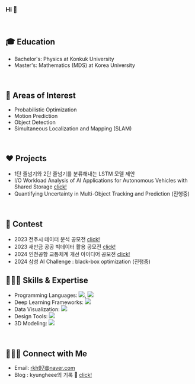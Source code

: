 ### Hi 👋
</br>

## 🎓 Education

- Bachelor's: Physics at Konkuk University
- Master's: Mathematics (MDS) at Korea University
</br>

## 🌳 Areas of Interest
- Probabilistic Optimization
- Motion Prediction
- Object Detection
- Simultaneous Localization and Mapping (SLAM)

</br>

## ❤️ **Projects** 
- 1단 줄넘기와 2단 줄넘기를 분류해내는 LSTM 모델 제안
- I/O Workload Analysis of AI Applications for Autonomous Vehicles with Shared Storage [click!](https://aiml-k.github.io/publication/2024kcc-roh-kim-lee-lee-jin-lee/)
- Quantifying Uncertainty in Multi-Object Tracking and Prediction (진행중) 

</br>

## 🚀 **Contest**
- 2023 전주시 데이터 분석 공모전 [click!](https://github.com/kyungheee/2023_Jeonju_Data_Analysis_Competition)
- 2023 새만금 공공 빅데이터 활용 공모전 [click!](https://github.com/kyungheee/2023_Saemangeum_Data_Analysis_Competition)
- 2024 인천공항 교통체계 개선 아이디어 공모전 [click!](https://github.com/kyungheee/2024-Incheon-International-Airport-MaaS-Project)
- 2024 삼성 AI Challenge : black-box optimization (진행중)



## 👩🏻‍💻 Skills & Expertise
- Programming Languages: <img src="https://img.shields.io/badge/python-3776AB?style=plastic&logo=Python&logoColor=white"/>, <img src="https://img.shields.io/badge/C-A8B9CC?style=plastic&logo=C&logoColor=white"/>
- Deep Learning Frameworks: <img src="https://img.shields.io/badge/pytorch-DD0700?style=plastic&logo=pytorch&logoColor=white"/>
- Data Visualization: <img src="https://img.shields.io/badge/Tableau-004088?style=plastic&logo=Tableau&logoColor=white"/>
- Design Tools: <img src="https://img.shields.io/badge/Figma-F24E1E?style=plastic&logo=Figma&logoColor=white"/>
- 3D Modeling: <img src="https://img.shields.io/badge/Blender-E87D0D?style=plastic&logo=Blender&logoColor=white"/>

</br>

## 🙋🏻‍♀️ Connect with Me
- Email: rkh97@naver.com
- Blog : kyungheee의 기록 🍊 [click!](https://kyungheee97.tistory.com/)

<!--
**kyungheee/kyungheee** is a ✨ _special_ ✨ repository because its `README.md` (this file) appears on your GitHub profile.

Here are some ideas to get you started:

- 🔭 I’m currently working on ...
- 🌱 I’m currently learning ...
- 👯 I’m looking to collaborate on ...
- 🤔 I’m looking for help with ...
- 💬 Ask me about ...
- 📫 How to reach me: ...
- 😄 Pronouns: ...
- ⚡ Fun fact: ...
-->
